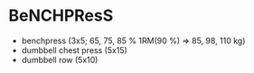 # BeNCHPResS
* benchpress (3x5; 65, 75, 85 % 1RM(90 %) => 85, 98, 110 kg)
* dumbbell chest press (5x15)
* dumbbell row (5x10)
